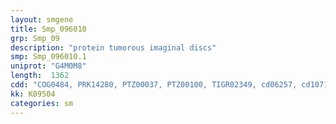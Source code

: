 ```yaml
---
layout: smgene
title: Smp_096010
grp: Smp_09
description: "protein tumorous imaginal discs"
smp: Smp_096010.1
uniprot: "G4M0M8"
length:  1362
cdd: "COG0484, PRK14280, PTZ00037, PTZ00100, TIGR02349, cd06257, cd10719, cd10747, cl02542, cl21539, cl21722, pfam00226, pfam00684, pfam01556, smart00271"
kk: K09504
categories: sm
---
```

